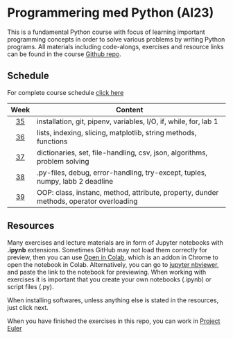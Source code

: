 # Programmering med Python (AI23)

This is a fundamental Python course with focus of learning important programming concepts in order to solve various problems by writing Python programs. All materials including code-alongs, exercises and resource links can be found in the course [Github repo][ghr].

[ghr]: https://github.com/everyloop/Python-AI23

## Schedule

For complete course schedule [click here][time_sched]

[time_sched]: https://www.ithsdistans.se/pluginfile.php/83480/mod_resource/content/0/Kursuppl%C3%A4gg.pdf

|   Week   | Content                                                                                      |
| :------: | -------------------------------------------------------------------------------------------- |
| [35][w1] | installation, git, pipenv, variables, I/O, if, while, for, lab 1                             |
| [36][w2] | lists, indexing, slicing, matplotlib, string methods, functions                              |
| [37][w3] | dictionaries, set, file-handling, csv, json, algorithms, problem solving                     |
| [38][w4] | .py-files, debug, error-handling, try-except, tuples, numpy, labb 2 deadline                 |
| [39][w5] | OOP: class, instanc, method, attribute, property, dunder methods, operator overloading       |

[w1]: https://github.com/everyloop/Python-AI23/blob/main/Resources/Week1.md
[w2]: https://github.com/everyloop/Python-AI23/blob/main/Resources/Week2.md
[w3]: https://github.com/everyloop/Python-AI23/blob/main/Resources/Week3.md
[w4]: https://github.com/everyloop/Python-AI23/blob/main/Resources/Week4.md
[w5]: https://github.com/everyloop/Python-AI23/blob/main/Resources/Week5.md

## Resources

Many exercises and lecture materials are in form of Jupyter notebooks with **.ipynb** extensions. Sometimes GitHub may not load them correctly for preview, then you can use [Open in Colab][colab_addon], which is an addon in Chrome to open the notebook in Colab. Alternatively, you can go to [jupyter nbviewer][nbviewer], and paste the link to the notebook for previewing. When working with exercises it is important that you create your own notebooks (.ipynb) or script files (.py).

[nbviewer]: https://nbviewer.jupyter.org/
[colab_addon]: https://chrome.google.com/webstore/detail/open-in-colab/iogfkhleblhcpcekbiedikdehleodpjo?hl=sv

When installing softwares, unless anything else is stated in the resources, just click next.

When you have finished the exercises in this repo, you can work in [Project Euler](https://projecteuler.net/)

